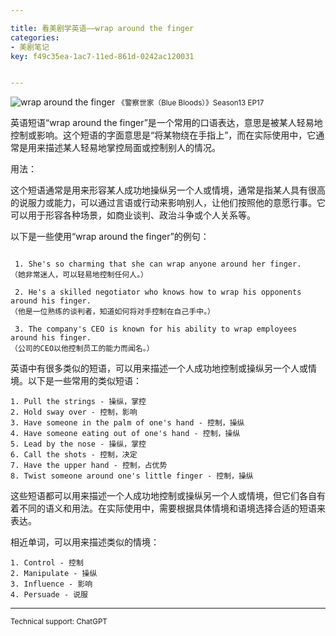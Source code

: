 ```yaml
---

title: 看美剧学英语——wrap around the finger
categories:
- 美剧笔记
key: f49c35ea-1ac7-11ed-861d-0242ac120031


---
```




![wrap around the finger](https://icdb-images.oss-cn-hangzhou.aliyuncs.com/news/2023/06/15/WechatIMG845.png)
<small>《警察世家（Blue Bloods）》Season13 EP17</small>

英语短语“wrap around the finger”是一个常用的口语表达，意思是被某人轻易地控制或影响。这个短语的字面意思是“将某物绕在手指上”，而在实际使用中，它通常是用来描述某人轻易地掌控局面或控制别人的情况。

用法：

这个短语通常是用来形容某人成功地操纵另一个人或情境，通常是指某人具有很高的说服力或能力，可以通过言语或行动来影响别人，让他们按照他的意愿行事。它可以用于形容各种场景，如商业谈判、政治斗争或个人关系等。

以下是一些使用“wrap around the finger”的例句：

```

 1. She's so charming that she can wrap anyone around her finger.  
（她非常迷人，可以轻易地控制任何人。）  

 2. He's a skilled negotiator who knows how to wrap his opponents around his finger.  
（他是一位熟练的谈判者，知道如何将对手控制在自己手中。）  

 3. The company's CEO is known for his ability to wrap employees around his finger.  
（公司的CEO以他控制员工的能力而闻名。）  

```

英语中有很多类似的短语，可以用来描述一个人成功地控制或操纵另一个人或情境。以下是一些常用的类似短语：

```
1. Pull the strings - 操纵，掌控
2. Hold sway over - 控制，影响
3. Have someone in the palm of one's hand - 控制，操纵
4. Have someone eating out of one's hand - 控制，操纵
5. Lead by the nose - 操纵，掌控
6. Call the shots - 控制，决定
7. Have the upper hand - 控制，占优势
8. Twist someone around one's little finger - 控制，操纵
```

这些短语都可以用来描述一个人成功地控制或操纵另一个人或情境，但它们各自有着不同的语义和用法。在实际使用中，需要根据具体情境和语境选择合适的短语来表达。

相近单词，可以用来描述类似的情境：

```
1. Control - 控制
2. Manipulate - 操纵
3. Influence - 影响
4. Persuade - 说服
```

---

<small>Technical support: ChatGPT</small>
